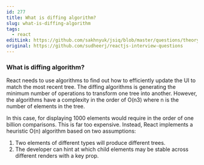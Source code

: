 ```yaml
---
id: 277
title: What is diffing algorithm?
slug: what-is-diffing-algorithm
tags:
  - react
editLink: https://github.com/sakhnyuk/jsiq/blob/master/questions/theory/react/277.md
original: https://github.com/sudheerj/reactjs-interview-questions
---
```


### What is diffing algorithm?

React needs to use algorithms to find out how to efficiently update the UI to match the most recent tree. The diffing algorithms is generating the minimum number of operations to transform one tree into another. However, the algorithms have a complexity in the order of O(n3) where n is the number of elements in the tree.

In this case, for displaying 1000 elements would require in the order of one billion comparisons. This is far too expensive. Instead, React implements a heuristic O(n) algorithm based on two assumptions:

1. Two elements of different types will produce different trees.
2. The developer can hint at which child elements may be stable across different renders with a key prop.